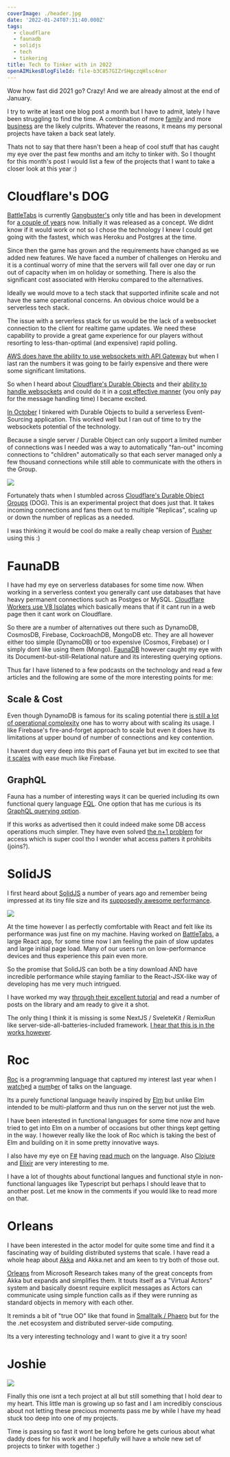 ```yaml
---
coverImage: ./header.jpg
date: '2022-01-24T07:31:40.000Z'
tags:
  - cloudflare
  - faunadb
  - solidjs
  - tech
  - tinkering
title: Tech to Tinker with in 2022
openAIMikesBlogFileId: file-b3C857GIZrSHgczqHlsc4nor
---
```


Wow how fast did 2021 go? Crazy! And we are already almost at the end of January.

<!-- more -->

I try to write at least one blog post a month but I have to admit, lately I have been struggling to find the time. A combination of more [family](https://mikecann.co.uk/posts/joshua-christopher-cann) and more [business](https://gangbusters.io) are the likely culprits. Whatever the reasons, it means my personal projects have taken a back seat lately.

Thats not to say that there hasn't been a heap of cool stuff that has caught my eye over the past few months and am itchy to tinker with. So I thought for this month's post I would list a few of the projects that I want to take a closer look at this year :)

# Cloudflare's DOG

[BattleTabs](https://battletabs.com/) is currently [Gangbuster's](https://www.gangbusters.io/) only title and has been in development for [a couple of years](https://mikecann.co.uk/posts/introducing-battletabs) now. Initially it was released as a concept. We didnt know if it would work or not so I chose the technology I knew I could get going with the fastest, which was Heroku and Postgres at the time.

Since then the game has grown and the requirements have changed as we added new features. We have faced a number of challenges on Heroku and it is a continual worry of mine that the servers will fall over one day or run out of capacity when im on holiday or something. There is also the significant cost associated with Heroku compared to the alternatives.

Ideally we would move to a tech stack that supported infinite scale and not have the same operational concerns. An obvious choice would be a serverless tech stack.

The issue with a serverless stack for us would be the lack of a websocket connection to the client for realtime game updates. We need these capability to provide a great game experience for our players without resorting to less-than-optimal (and expensive) rapid polling.

[AWS does have the ability to use websockets with API Gateway](https://aws.amazon.com/blogs/compute/announcing-websocket-apis-in-amazon-api-gateway/) but when I last ran the numbers it was going to be fairly expensive and there were some significant limitations.

So when I heard about [Cloudflare's Durable Objects](https://developers.cloudflare.com/workers/learning/using-durable-objects) and their [ability to handle websockets](https://developers.cloudflare.com/workers/learning/using-websockets#:~:text=%E2%80%8BDurable%20Objects%20and%20WebSocket%20state&text=Durable%20Objects%20are%20a%20coordinated,learning%20page%20to%20get%20started.) and could do it in a [cost effective manner](https://developers.cloudflare.com/workers/platform/pricing#durable-objects) (you only pay for the message handling time) I became excited.

[In October](https://mikecann.co.uk/posts/serverless-databaseless-event-sourcing) I tinkered with Durable Objects to build a serverless Event-Sourcing application. This worked well but I ran out of time to try the websockets potential of the technology.

Because a single server / Durable Object can only support a limited number of connections was I needed was a way to automatically "fan-out" incoming connections to "children" automatically so that each server managed only a few thousand connections while still able to communicate with the others in the Group.

[![](./fan-out.png)](./fan-out.png)

Fortunately thats when I stumbled across [Cloudflare's Durable Object Groups](https://github.com/cloudflare/dog) (DOG). This is an experimental project that does just that. It takes incoming connections and fans them out to multiple "Replicas", scaling up or down the number of replicas as a needed.

I was thinking it would be cool do make a really cheap version of [Pusher](https://pusher.com/channels/pricing) using this :)

# FaunaDB

I have had my eye on serverless databases for some time now. When working in a serverless context you generally cant use databases that have heavy permanent connections such as Postges or MySQL. [Cloudflare Workers use V8 Isolates](https://developers.cloudflare.com/workers/learning/how-workers-works) which basically means that if it cant run in a web page then it cant work on Cloudflare.

So there are a number of alternatives out there such as DynamoDB, CosmosDB, Firebase, CockroachDB, MongoDB etc. They are all however either too simple (DynamoDB) or too expensive (Cosmos, Firebase) or I simply dont like using them (Mongo). [FaunaDB](https://fauna.com/) however caught my eye with its Document-but-still-Relational nature and its interesting querying options.

Thus far I have listened to a few podcasts on the technology and read a few articles and the following are some of the more interesting points for me:

## Scale & Cost

Even though DynamoDB is famous for its scaling potential there [is still a lot of operational complexity](https://docs.fauna.com/fauna/current/comparisons/compare-faunadb-vs-dynamodb#scalability) one has to worry about with scaling its usage. I like Firebase's fire-and-forget approach to scale but even it does have its limitations at upper bound of number of connections and key contention.

I havent dug very deep into this part of Fauna yet but im excited to see that [it scales](https://docs.fauna.com/fauna/current/comparisons/compare-faunadb-vs-dynamodb#scalability) with ease much like Firebase.

## GraphQL

Fauna has a number of interesting ways it can be queried including its own functional query language [FQL](https://docs.fauna.com/fauna/current/api/fql/). One option that has me curious is its [GraphQL querying option](https://docs.fauna.com/fauna/current/learn/quick_start/gql_quick_start).

If this works as advertised then it could indeed make some DB access operations much simpler. They have even solved [the n+1 problem](https://fauna.com/blog/no-more-n-1-problems-with-faunadbs-graphql-api) for access which is super cool tho I wonder what access patters it prohibits (joins?).

# SolidJS

I first heard about [SolidJS](https://www.solidjs.com/) a number of years ago and remember being impressed at its tiny file size and its [supposedly awesome performance](https://levelup.gitconnected.com/a-solid-realworld-demo-comparison-8c3363448fd8).

[![](./solidjs.png)](./solidjs.png)

At the time however I as perfectly comfortable with React and felt like its performance was just fine on my machine. Having worked on [BattleTabs](https://battletabs.com/), a large React app, for some time now I am feeling the pain of slow updates and large initial page load. Many of our users run on low-performance devices and thus experience this pain even more.

So the promise that SolidJS can both be a tiny download AND have incredible performance while staying familiar to the React-JSX-like way of developing has me very much intrigued.

I have worked my way [through their excellent tutorial](https://www.solidjs.com/tutorial/introduction_basics) and read a number of posts on the library and am ready to give it a shot.

The only thing I think it is missing is some NextJS / SveleteKit / RemixRun like server-side-all-batteries-included framework. [I hear that this is in the works however](https://github.com/solidjs/solid-start).

# Roc

[Roc](https://www.roc-lang.org/) is a programming language that captured my interest last year when I [watch](https://youtu.be/vzfy4EKwG_Y)e[d](https://youtu.be/6qzWm_eoUXM) a [num](https://youtu.be/cpQwtwVKAfU?t=75)b[er](https://youtu.be/ZnYa99QoznE?t=4790) of talks on the language.

Its a purely functional language heavily inspired by [Elm](https://elm-lang.org/) but unlike Elm intended to be multi-platform and thus run on the server not just the web.

I have been interested in functional languages for some time now and have tried to get into Elm on a number of occasions but other things kept getting in the way. I however really like the look of Roc which is taking the best of Elm and building on it in some pretty innovative ways.

I also have my eye on [F#](https://fsharp.org/) having [read much](https://www.amazon.com.au/Domain-Modeling-Made-Functional-Domain-Driven/dp/1680502549) on the language. Also [Clojure](https://clojure.org/) and [Elixir](https://elixir-lang.org/) are very interesting to me.

I have a lot of thoughts about functional langues and functional style in non-functional languages like Typescript but perhaps I should leave that to another post. Let me know in the comments if you would like to read more on that.

# Orleans

I have been interested in the actor model for quite some time and find it a fascinating way of building distributed systems that scale. I have read a whole heap about [Akka](https://akka.io/) and Akka.net and am keen to try both of those out.

[Orleans](https://dotnet.github.io/orleans/) from Microsoft Research takes many of the great concepts from Akka but expands and simplifies them. It touts itself as a "Virtual Actors" system and basically doesnt require explicit messages as Actors can communicate using simple function calls as if they were running as standard objects in memory with each other.

It reminds a bit of "true OO" like that found in [Smalltalk / Phaero](https://pharo.org/) but for the the .net ecosystem and distributed server-side computing.

Its a very interesting technology and I want to give it a try soon!

# Joshie

[![](./joshie.jpg)](./joshie.jpg)

Finally this one isnt a tech project at all but still something that I hold dear to my heart. This little man is growing up so fast and I am incredibly conscious about not letting these precious moments pass me by while I have my head stuck too deep into one of my projects.

Time is passing so fast it wont be long before he gets curious about what daddy does for his work and I hopefully will have a whole new set of projects to tinker with together :)
